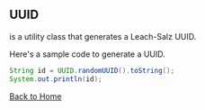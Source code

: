 ## UUID
is a utility class that generates a Leach-Salz UUID.

Here's a sample code to generate a UUID.

```java
String id = UUID.randomUUID().toString();
System.out.println(id);
```

[Back to Home](README.md)